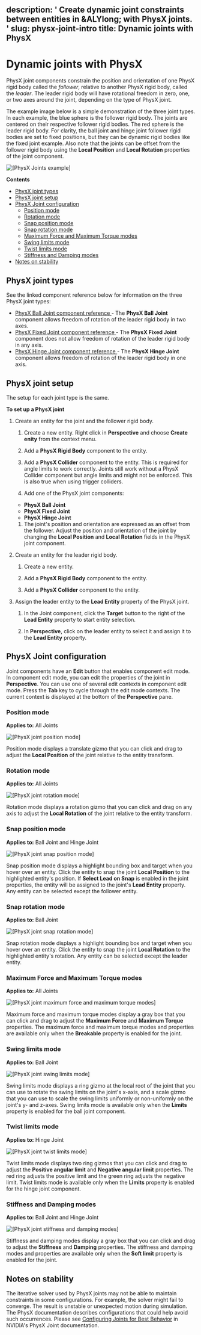 description: ' Create dynamic joint constraints between entities in &ALYlong; with
  PhysX joints. '
slug: physx-joint-intro
title: Dynamic joints with PhysX
---
# Dynamic joints with PhysX<a name="physx-joint-intro"></a>

PhysX joint components constrain the position and orientation of one PhysX rigid body called the *follower*, relative to another PhysX rigid body, called the *leader*\. The leader rigid body will have rotational freedom in zero, one, or two axes around the joint, depending on the type of PhysX joint\. 

The example image below is a simple demonstration of the three joint types\. In each example, the blue sphere is the follower rigid body\. The joints are centered on their respective follower rigid bodies\. The red sphere is the leader rigid body\. For clarity, the ball joint and hinge joint follower rigid bodies are set to fixed positions, but they can be dynamic rigid bodies like the fixed joint example\. Also note that the joints can be offset from the follower rigid body using the **Local Position** and **Local Rotation** properties of the joint component\. 

![\[PhysX Joints example\]](/images/userguide/physx/physx/anim-joints-example.gif)

**Contents**
+ [PhysX joint types](#physx-joint-types)
+ [PhysX joint setup](#physx-joint-setup)
+ [PhysX Joint configuration](#physx-joint-config)
  + [Position mode](#joint-position)
  + [Rotation mode](#joint-rotation)
  + [Snap position mode](#joint-snap-position)
  + [Snap rotation mode](#joint-snap-rotation)
  + [Maximum Force and Maximum Torque modes](#joint-breakable-properties)
  + [Swing limits mode](#joint-swing-limit)
  + [Twist limits mode](#joint-twist-limit)
  + [Stiffness and Damping modes](#joint-soft-limit-properties)
+ [Notes on stability](#joint-stability)

## PhysX joint types<a name="physx-joint-types"></a>

See the linked component reference below for information on the three PhysX joint types:
+ [ PhysX Ball Joint component reference ](component-physx-ball-joint.md) \- The **PhysX Ball Joint** component allows freedom of rotation of the leader rigid body in two axes\. 
+ [ PhysX Fixed Joint component reference ](component-physx-fixed-joint.md) \- The **PhysX Fixed Joint** component does not allow freedom of rotation of the leader rigid body in any axis\. 
+ [ PhysX Hinge Joint component reference ](component-physx-hinge-joint.md) \- The **PhysX Hinge Joint** component allows freedom of rotation of the leader rigid body in one axis\. 

## PhysX joint setup<a name="physx-joint-setup"></a>

The setup for each joint type is the same\. 

**To set up a PhysX joint**

1. Create an entity for the joint and the follower rigid body\. 

   1. Create a new entity\. Right click in **Perspective** and choose **Create enity** from the context menu\.

   1. Add a **PhysX Rigid Body** component to the entity\. 

   1. Add a **PhysX Collider** component to the entity\. This is required for angle limits to work correctly\. Joints still work without a PhysX Collider component but angle limits and might not be enforced\. This is also true when using trigger colliders\. 

   1.  Add one of the PhysX joint components: 
      + **PhysX Ball Joint** 
      + **PhysX Fixed Joint** 
      + **PhysX Hinge Joint** 

   1. The joint's position and orientation are expressed as an offset from the follower\. Adjust the position and orientation of the joint by changing the **Local Position** and **Local Rotation** fields in the PhysX joint component\. 

1. Create an entity for the leader rigid body\. 

   1. Create a new entity\. 

   1. Add a **PhysX Rigid Body** component to the entity\. 

   1. Add a **PhysX Collider** component to the entity\. 

1. Assign the leader entity to the **Lead Entity** property of the PhysX joint\. 

   1. In the Joint component, click the **Target** button to the right of the **Lead Entity** property to start entity selection\. 

   1. In **Perspective**, click on the leader entity to select it and assign it to the **Lead Entity** property\. 

## PhysX Joint configuration<a name="physx-joint-config"></a>

Joint components have an **Edit** button that enables component edit mode\. In component edit mode, you can edit the properties of the joint in **Perspective**\. You can use one of several edit contexts in component edit mode\. Press the **Tab** key to cycle through the edit mode contexts\. The current context is displayed at the bottom of the **Perspective** pane\. 

### Position mode<a name="joint-position"></a>

**Applies to:** All Joints 

![\[PhysX joint position mode\]](/images/userguide/physx/physx/ui-physx-joint-position-mode-1.27.png)

Position mode displays a translate gizmo that you can click and drag to adjust the **Local Position** of the joint relative to the entity transform\. 

### Rotation mode<a name="joint-rotation"></a>

**Applies to:** All Joints 

![\[PhysX joint rotation mode\]](/images/userguide/physx/physx/ui-physx-joint-rotation-mode-1.27.png)

Rotation mode displays a rotation gizmo that you can click and drag on any axis to adjust the **Local Rotation** of the joint relative to the entity transform\. 

### Snap position mode<a name="joint-snap-position"></a>

**Applies to:** Ball Joint and Hinge Joint 

![\[PhysX joint snap position mode\]](/images/userguide/physx/physx/ui-physx-joint-snap-position-mode-1.27.png)

Snap position mode displays a highlight bounding box and target when you hover over an entity\. Click the entity to snap the joint **Local Position** to the highlighted entity's position\. If **Select Lead on Snap** is enabled in the joint properties, the entity will be assigned to the joint's **Lead Entity** property\. Any entity can be selected except the follower entity\. 

### Snap rotation mode<a name="joint-snap-rotation"></a>

**Applies to:** Ball Joint 

![\[PhysX joint snap rotation mode\]](/images/userguide/physx/physx/ui-physx-joint-snap-rotation-mode-1.27.png)

Snap rotation mode displays a highlight bounding box and target when you hover over an entity\. Click the entity to snap the joint **Local Rotation** to the highlighted entity's rotation\. Any entity can be selected except the leader entity\. 

### Maximum Force and Maximum Torque modes<a name="joint-breakable-properties"></a>

**Applies to:** All Joints 

![\[PhysX joint maximum force and maximum torque modes\]](/images/userguide/physx/physx/ui-physx-joint-breakable-properties-mode-1.27.png)

Maximum force and maximum torque modes display a gray box that you can click and drag to adjust the **Maximum Force** and **Maximum Torque** properties\. The maximum force and maximum torque modes and properties are available only when the **Breakable** property is enabled for the joint\. 

### Swing limits mode<a name="joint-swing-limit"></a>

**Applies to:** Ball Joint 

![\[PhysX joint swing limits mode\]](/images/userguide/physx/physx/ui-physx-joint-swing-limit-mode-1.27.png)

Swing limits mode displays a ring gizmo at the local root of the joint that you can use to rotate the swing limits on the joint's x\-axis, and a scale gizmo that you can use to scale the swing limits uniformly or non\-uniformly on the joint's y\- and z\-axes\. Swing limits mode is available only when the **Limits** property is enabled for the ball joint component\. 

### Twist limits mode<a name="joint-twist-limit"></a>

**Applies to:** Hinge Joint 

![\[PhysX joint twist limits mode\]](/images/userguide/physx/physx/ui-physx-joint-twist-limit-mode-1.27.png)

Twist limits mode displays two ring gizmos that you can click and drag to adjust the **Positive angular limit** and **Negative angular limit** properties\. The red ring adjusts the positive limit and the green ring adjusts the negative limit\. Twist limits mode is available only when the **Limits** property is enabled for the hinge joint component\. 

### Stiffness and Damping modes<a name="joint-soft-limit-properties"></a>

**Applies to:** Ball Joint and Hinge Joint 

![\[PhysX joint stiffness and damping modes\]](/images/userguide/physx/physx/ui-physx-joint-soft-limit-properties-mode-1.27.png)

Stiffness and damping modes display a gray box that you can click and drag to adjust the **Stiffness** and **Damping** properties\. The stiffness and damping modes and properties are available only when the **Soft limit** property is enabled for the joint\. 

## Notes on stability<a name="joint-stability"></a>

The iterative solver used by PhysX joints may not be able to maintain constraints in some configurations\. For example, the solver might fail to converge\. The result is unstable or unexpected motion during simulation\. The PhysX documentation describes configurations that could help avoid such occurrences\. Please see [Configuring Joints for Best Behavior](https://docs.nvidia.com/gameworks/content/gameworkslibrary/physx/guide/Manual/Joints.html) in NVIDIA's PhysX Joint documentation\. 